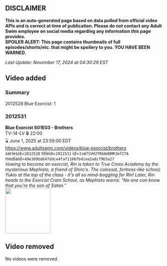 ## DISCLAIMER
**This is an auto-generated page based on data pulled from official video APIs and is correct at time of publication. Please do not contact any Adult Swim employee on social media regarding any information this page provides.**  
**SPOILER ALERT: This page contains thumbnails of full episodes/shorts/etc. that might be spoilery to you. YOU HAVE BEEN WARNED.**  

_Last Update: November 17, 2024 at 04:30:29 EST_
## Video added
### Summary
2012528 Blue Exorcist: 1  
### 2012531
**Blue Exorcist S01E03 - Brothers**  
TV-14-LV 🔒 22:00  
⌛ June 1, 2025 at 23:59:00 EDT  
https://www.adultswim.com/videos/blue-exorcist/brothers  
seriesid=`2012528` titleid=`2012531` id=`IsW7SVH2TR6AHDMR3mfITA` mediaid=`49e389bd647ddce4faf1186fb41ee2a8cf965a27`  
_Vowing to become an exorcist, Rin is taken to True Cross Academy by the mysterious Mephisto, a friend of Shiro's. The colossal, fortress-like school; Yukio at the top of the class - it's all so mind-boggling for Rin!
Later, Rin heads to the Exorcist Cram School, as Mephisto warns: "No one can know that you're the son of Satan."_  
<a href="https://i.cdn.turner.com/adultswim/big/video/episode-thumbs-16x9/blueexorcist_cc_003_pt2-03.jpg"><img src="https://i.cdn.turner.com/adultswim/big/video/episode-thumbs-16x9/blueexorcist_cc_003_pt2-03.jpg" height="144px" /></a>
## Video removed
No videos were removed.  
